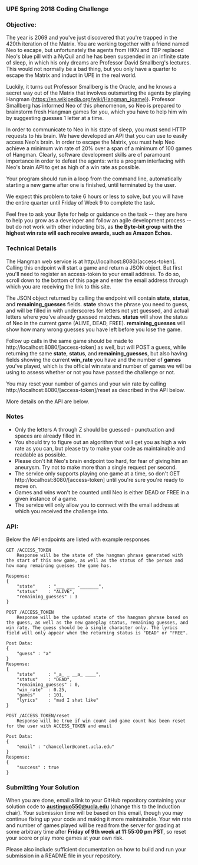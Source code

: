 ### UPE Spring 2018 Coding Challenge

### Objective:
The year is 2069 and you've just discovered that you're trapped in the 420th iteration of the Matrix. You are working together with a friend named Neo to escape, but unfortunately the agents from HKN and TBP replaced Neo's blue pill with a NyQuil and he has been suspended in an infinite state of sleep, in which his only dreams are Professor David Smallberg's lectures. This would not normally be a bad thing, but you only have a quarter to escape the Matrix and induct in UPE in the real world.

Luckily, it turns out Professor Smallberg is the Oracle, and he knows a secret way out of the Matrix that involves outsmarting the agents by playing Hangman (https://en.wikipedia.org/wiki/Hangman_(game)). Professor Smallberg has informed Neo of this phenomenon, so Neo is prepared to brainstorm fresh Hangman games for you, which you have to help him win by suggesting guesses 1 letter at a time.

In order to communicate to Neo in his state of sleep, you must send HTTP requests to his brain. We have developed an API that you can use to easily access Neo's brain. In order to escape the Matrix, you must help Neo achieve a minimum win rate of 20% over a span of a minimum of 100 games of Hangman. Clearly, software development skills are of paramount importance in order to defeat the agents: write a program interfacing with Neo's brain API to get as high of a win rate as possible.

Your program should run in a loop from the command line, automatically starting a new game after one is finished, until terminated by the user.

We expect this problem to take 6 hours or less to solve, but you will have the entire quarter until Friday of Week 9 to complete the task.


Feel free to ask your Byte for help or guidance on the task -- they are here to help you grow as a developer and follow an agile development process -- but do not work with other inducting bits, as **the Byte-bit group with the highest win rate will each receive awards, such as Amazon Echos.**


### Technical Details
The Hangman web service is at http://localhost:8080/[access-token]. Calling this endpoint will start a game and return a JSON object. But first you'll need to register an access-token to your email address. To do so, scroll down to the bottom of this page and enter the email address through which you are receiving the link to this site.

The JSON object returned by calling the endpoint will contain **state**, **status**, and **remaining_guesses** fields. **state** shows the phrase you need to guess, and will be filled in with underscores for letters not yet guessed, and actual letters where you've already guessed matches. **status** will show the status of Neo in the current game (ALIVE, DEAD, FREE). **remaining_guesses** will show how many wrong guesses you have left before you lose the game.

Follow up calls in the same game should be made to http://localhost:8080/[access-token] as well, but will POST a guess, while returning the same **state**, **status**, and **remaining_guesses**, but also having fields showing the current **win_rate** you have and the number of **games** you've played, which is the official win rate and number of games we will be using to assess whether or not you have passed the challenge or not.

You may reset your number of games and your win rate by calling http://localhost:8080/[access-token]/reset as described in the API below.

More details on the API are below.


### Notes
- Only the letters A through Z should be guessed - punctuation and spaces are already filled in.
- You should try to figure out an algorithm that will get you as high a win rate as you can, but please try to make your code as maintainable and readable as possible.
- Please don't hit Neo's brain endpoint too hard, for fear of giving him an aneurysm. Try not to make more than a single request per second.
- The service only supports playing one game at a time, so don't GET http://localhost:8080/[access-token] until you're sure you're ready to move on.
- Games and wins won't be counted until Neo is either DEAD or FREE in a given instance of a game.
- The service will only allow you to connect with the email address at which you received the challenge into.


### API:
Below the API endpoints are listed with example responses
```
GET /ACCESS_TOKEN
    Response will be the state of the hangman phrase generated with the start of this new game, as well as the status of the person and how many remaining guesses the game has.

Response:
{
    "state"     : "___ ___ -_______",
    "status"    : "ALIVE",
    "remaining_guesses" : 3
}

POST /ACCESS_TOKEN
    Response will be the updated state of the hangman phrase based on the guess, as well as the new gameplay status, remaining guesses, and win rate. The guess should be a single character only. The lyrics field will only appear when the returning status is "DEAD" or "FREE".

Post Data:
{
    "guess" : "a"
}
Response:
{
    "state"     : "_a_ _ __a_ ____",
    "status"    : "DEAD",
    "remaining_guesses" : 0,
    "win_rate"  : 0.25,
    "games"     : 101,
    "lyrics"    : "mad I shat like"
}

POST /ACCESS_TOKEN/reset
    Response will be true if win count and game count has been reset for the user with ACCESS_TOKEN and email

Post Data:
{
    "email" : "chancellor@conet.ucla.edu"
}
Response:
{
    "success" : true
}
```


### Submitting Your Solution
When you are done, email a link to your GitHub repository containing your solution code to **austinguo550@ucla.edu** (change this to the Induction chair). Your submission time will be based on this email, though you may continue fixing up your code and making it more maintainable. Your win rate and number of games played will be read from the server for grading at some arbitrary time after **Friday of 9th week at 11:55:00 pm PST**, so reset your score or play more games at your own risk.

Please also include sufficient documentation on how to build and run your submission in a README file in your repository.
